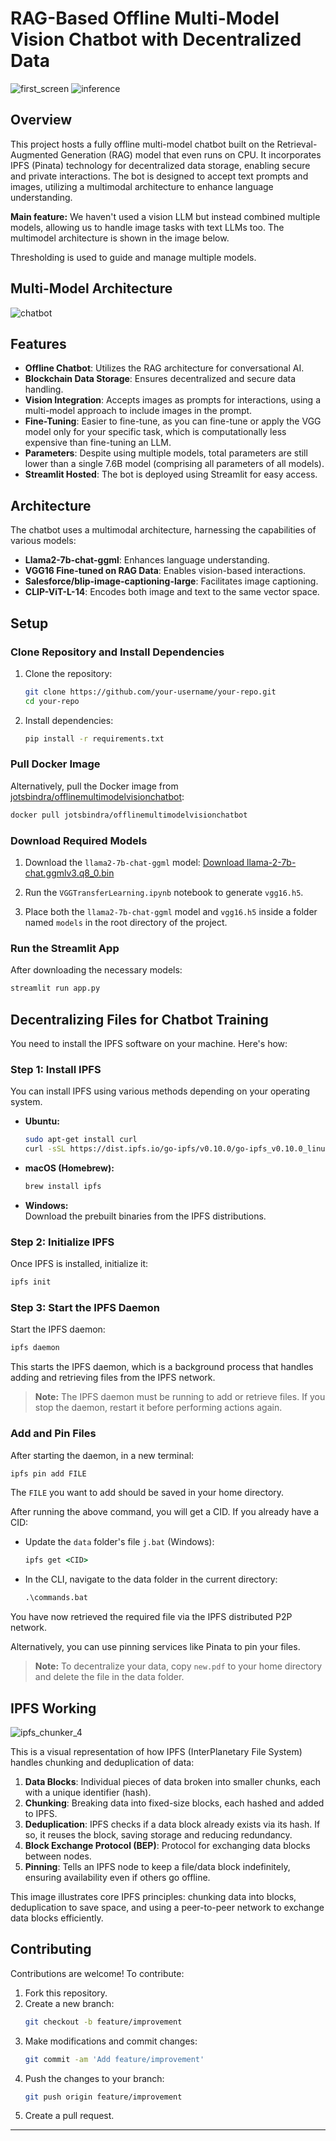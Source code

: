 # RAG-Based Offline Multi-Model Vision Chatbot with Decentralized Data

![first_screen](https://github.com/jot-s-bindra/Vision-Decentralized-Offline-Chatbot/assets/112833146/a2a65527-dfcc-4a6a-a037-8e7f75d48291)
![inference](https://github.com/jot-s-bindra/Vision-Decentralized-Offline-Chatbot/assets/112833146/20866aa0-2c67-4426-8f8c-8b6bcab0ed05)

## Overview

This project hosts a fully offline multi-model chatbot built on the Retrieval-Augmented Generation (RAG) model that even runs on CPU. It incorporates IPFS (Pinata) technology for decentralized data storage, enabling secure and private interactions. The bot is designed to accept text prompts and images, utilizing a multimodal architecture to enhance language understanding.

**Main feature:** We haven't used a vision LLM but instead combined multiple models, allowing us to handle image tasks with text LLMs too. The multimodel architecture is shown in the image below.

Thresholding is used to guide and manage multiple models.

## Multi-Model Architecture

![chatbot](https://github.com/jot-s-bindra/Vision-Decentralized-Offline-Chatbot/assets/112833146/19271f00-8d8a-437f-b967-9ebc02b83625)

## Features

- **Offline Chatbot**: Utilizes the RAG architecture for conversational AI.
- **Blockchain Data Storage**: Ensures decentralized and secure data handling.
- **Vision Integration**: Accepts images as prompts for interactions, using a multi-model approach to include images in the prompt.
- **Fine-Tuning**: Easier to fine-tune, as you can fine-tune or apply the VGG model only for your specific task, which is computationally less expensive than fine-tuning an LLM.
- **Parameters**: Despite using multiple models, total parameters are still lower than a single 7.6B model (comprising all parameters of all models).
- **Streamlit Hosted**: The bot is deployed using Streamlit for easy access.

## Architecture

The chatbot uses a multimodal architecture, harnessing the capabilities of various models:
- **Llama2-7b-chat-ggml**: Enhances language understanding.
- **VGG16 Fine-tuned on RAG Data**: Enables vision-based interactions.
- **Salesforce/blip-image-captioning-large**: Facilitates image captioning.
- **CLIP-ViT-L-14**: Encodes both image and text to the same vector space.

## Setup

### Clone Repository and Install Dependencies

1. Clone the repository:

    ```bash
    git clone https://github.com/your-username/your-repo.git
    cd your-repo
    ```

2. Install dependencies:

    ```bash
    pip install -r requirements.txt
    ```

### Pull Docker Image

Alternatively, pull the Docker image from [jotsbindra/offlinemultimodelvisionchatbot](https://hub.docker.com/r/jotsbindra/offlinemultimodelvisionchatbot):

```bash
docker pull jotsbindra/offlinemultimodelvisionchatbot
```

### Download Required Models

1. Download the `llama2-7b-chat-ggml` model: [Download llama-2-7b-chat.ggmlv3.q8_0.bin](https://huggingface.co/TheBloke/Llama-2-7B-Chat-GGML/blob/main/llama-2-7b-chat.ggmlv3.q8_0.bin)

2. Run the `VGGTransferLearning.ipynb` notebook to generate `vgg16.h5`.

3. Place both the `llama2-7b-chat-ggml` model and `vgg16.h5` inside a folder named `models` in the root directory of the project.

### Run the Streamlit App

After downloading the necessary models:

```bash
streamlit run app.py
```

## Decentralizing Files for Chatbot Training

You need to install the IPFS software on your machine. Here's how:

### Step 1: Install IPFS

You can install IPFS using various methods depending on your operating system.

- **Ubuntu:**
    ```bash
    sudo apt-get install curl
    curl -sSL https://dist.ipfs.io/go-ipfs/v0.10.0/go-ipfs_v0.10.0_linux-amd64.tar.gz | sudo tar -xz -C /usr/local/bin ipfs
    ```

- **macOS (Homebrew):**
    ```bash
    brew install ipfs
    ```

- **Windows:**  
    Download the prebuilt binaries from the IPFS distributions.

### Step 2: Initialize IPFS

Once IPFS is installed, initialize it:

```bash
ipfs init
```

### Step 3: Start the IPFS Daemon

Start the IPFS daemon:

```bash
ipfs daemon
```

This starts the IPFS daemon, which is a background process that handles adding and retrieving files from the IPFS network.

> **Note:** The IPFS daemon must be running to add or retrieve files. If you stop the daemon, restart it before performing actions again.

### Add and Pin Files

After starting the daemon, in a new terminal:

```bash
ipfs pin add FILE
```

The `FILE` you want to add should be saved in your home directory.

After running the above command, you will get a CID. If you already have a CID:

- Update the `data` folder's file `j.bat` (Windows):
    ```bat
    ipfs get <CID>
    ```
- In the CLI, navigate to the data folder in the current directory:
    ```bat
    .\commands.bat
    ```

You have now retrieved the required file via the IPFS distributed P2P network.

Alternatively, you can use pinning services like Pinata to pin your files.

> **Note:** To decentralize your data, copy `new.pdf` to your home directory and delete the file in the data folder.

## IPFS Working

![ipfs_chunker_4](https://github.com/jot-s-bindra/Vision-Decentralized-Offline-Chatbot/assets/112833146/17b099dd-e63d-4665-b998-4ba9e31c7001)

This is a visual representation of how IPFS (InterPlanetary File System) handles chunking and deduplication of data:

1. **Data Blocks**: Individual pieces of data broken into smaller chunks, each with a unique identifier (hash).
2. **Chunking**: Breaking data into fixed-size blocks, each hashed and added to IPFS.
3. **Deduplication**: IPFS checks if a data block already exists via its hash. If so, it reuses the block, saving storage and reducing redundancy.
4. **Block Exchange Protocol (BEP)**: Protocol for exchanging data blocks between nodes.
5. **Pinning**: Tells an IPFS node to keep a file/data block indefinitely, ensuring availability even if others go offline.

This image illustrates core IPFS principles: chunking data into blocks, deduplication to save space, and using a peer-to-peer network to exchange data blocks efficiently.

## Contributing

Contributions are welcome! To contribute:

1. Fork this repository.
2. Create a new branch:
    ```bash
    git checkout -b feature/improvement
    ```
3. Make modifications and commit changes:
    ```bash
    git commit -am 'Add feature/improvement'
    ```
4. Push the changes to your branch:
    ```bash
    git push origin feature/improvement
    ```
5. Create a pull request.

---
